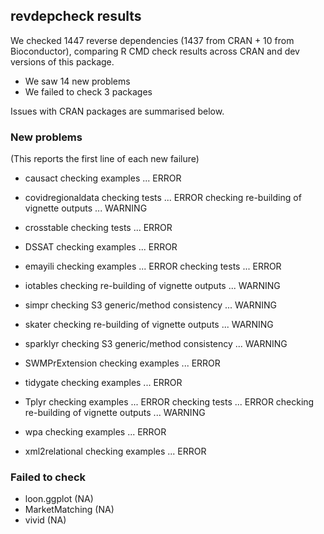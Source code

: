 ## revdepcheck results

We checked 1447 reverse dependencies (1437 from CRAN + 10 from Bioconductor), comparing R CMD check results across CRAN and dev versions of this package.

 * We saw 14 new problems
 * We failed to check 3 packages

Issues with CRAN packages are summarised below.

### New problems
(This reports the first line of each new failure)

* causact
  checking examples ... ERROR

* covidregionaldata
  checking tests ... ERROR
  checking re-building of vignette outputs ... WARNING

* crosstable
  checking tests ... ERROR

* DSSAT
  checking examples ... ERROR

* emayili
  checking examples ... ERROR
  checking tests ... ERROR

* iotables
  checking re-building of vignette outputs ... WARNING

* simpr
  checking S3 generic/method consistency ... WARNING

* skater
  checking re-building of vignette outputs ... WARNING

* sparklyr
  checking S3 generic/method consistency ... WARNING

* SWMPrExtension
  checking examples ... ERROR

* tidygate
  checking examples ... ERROR

* Tplyr
  checking examples ... ERROR
  checking tests ... ERROR
  checking re-building of vignette outputs ... WARNING

* wpa
  checking examples ... ERROR

* xml2relational
  checking examples ... ERROR

### Failed to check

* loon.ggplot    (NA)
* MarketMatching (NA)
* vivid          (NA)
